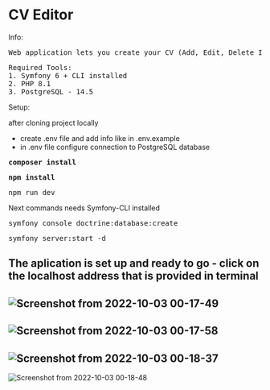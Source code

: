 <h1>
    CV Editor
</h1>

<p>
Info:
</p>
<pre>
Web application lets you create your CV (Add, Edit, Delete Information and Print CV)
</pre>
<pre>
Required Tools:
1. Symfony 6 + CLI installed
2. PHP 8.1
3. PostgreSQL - 14.5
</pre>

<p>
Setup:
</p>
after cloning project locally
<ul>
<li>create .env file and add info like in .env.example</li>
<li>in .env file configure connection to PostgreSQL database</li>
</ul>
<pre>
<b>composer install</b>
</pre>
<pre>
<b>npm install</b>
</pre>
<pre>
npm run dev
</pre>

Next commands needs Symfony-CLI installed
<pre>
symfony console doctrine:database:create
</pre>
<pre>
symfony server:start -d
</pre>

<h2> The aplication is set up and ready to go - click on the localhost address that is provided in terminal </h2>

![Screenshot from 2022-10-03 00-17-49](https://user-images.githubusercontent.com/104777801/193477112-02d7c276-20af-4faa-b5b5-94fcf67dfc4b.png)
---
![Screenshot from 2022-10-03 00-17-58](https://user-images.githubusercontent.com/104777801/193477118-86c0163a-ed29-4482-8094-5ff38c77b181.png)
---
![Screenshot from 2022-10-03 00-18-37](https://user-images.githubusercontent.com/104777801/193477125-edbdbe17-38b0-4ad4-a060-eef0934e556a.png)
---
![Screenshot from 2022-10-03 00-18-48](https://user-images.githubusercontent.com/104777801/193477131-dcc98d38-8a75-45ad-af3a-7c5b75648376.png)





